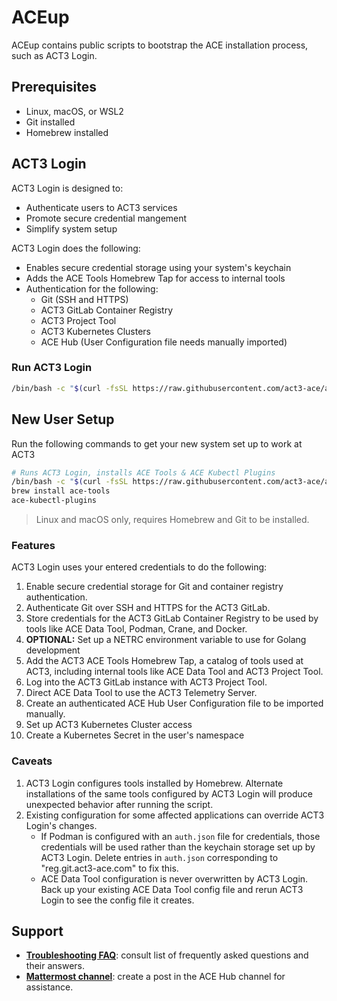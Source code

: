 # ACEup

ACEup contains public scripts to bootstrap the ACE installation process, such as ACT3 Login.

## Prerequisites

- Linux, macOS, or WSL2
- Git installed
- Homebrew installed

## ACT3 Login

ACT3 Login is designed to:

- Authenticate users to ACT3 services
- Promote secure credential mangement
- Simplify system setup

ACT3 Login does the following:

- Enables secure credential storage using your system's keychain
- Adds the ACE Tools Homebrew Tap for access to internal tools
- Authentication for the following:
  - Git (SSH and HTTPS)
  - ACT3 GitLab Container Registry
  - ACT3 Project Tool
  - ACT3 Kubernetes Clusters
  - ACE Hub (User Configuration file needs manually imported)

### Run ACT3 Login

```bash
/bin/bash -c "$(curl -fsSL https://raw.githubusercontent.com/act3-ace/aceup/main/act3-login)"
```

## New User Setup

Run the following commands to get your new system set up to work at ACT3

```bash
# Runs ACT3 Login, installs ACE Tools & ACE Kubectl Plugins
/bin/bash -c "$(curl -fsSL https://raw.githubusercontent.com/act3-ace/aceup/main/act3-login)"
brew install ace-tools
ace-kubectl-plugins
```

> Linux and macOS only, requires Homebrew and Git to be installed.

### Features

ACT3 Login uses your entered credentials to do the following:

1. Enable secure credential storage for Git and container registry authentication.
2. Authenticate Git over SSH and HTTPS for the ACT3 GitLab.
3. Store credentials for the ACT3 GitLab Container Registry to be used by tools like ACE Data Tool, Podman, Crane, and Docker.
4. **OPTIONAL:** Set up a NETRC environment variable to use for Golang development
5. Add the ACT3 ACE Tools Homebrew Tap, a catalog of tools used at ACT3, including internal tools like ACE Data Tool and ACT3 Project Tool.
6. Log into the ACT3 GitLab instance with ACT3 Project Tool.
7. Direct ACE Data Tool to use the ACT3 Telemetry Server.
8. Create an authenticated ACE Hub User Configuration file to be imported manually.
9. Set up ACT3 Kubernetes Cluster access
10. Create a Kubernetes Secret in the user's namespace

### Caveats

1. ACT3 Login configures tools installed by Homebrew. Alternate installations of the same tools configured by ACT3 Login will produce unexpected behavior after running the script.
2. Existing configuration for some affected applications can override ACT3 Login's changes.
   - If Podman is configured with an `auth.json` file for credentials, those credentials will be used rather than the keychain storage set up by ACT3 Login. Delete entries in `auth.json` corresponding to "reg.git.act3-ace.com" to fix this.
   - ACE Data Tool configuration is never overwritten by ACT3 Login. Back up your existing ACE Data Tool config file and rerun ACT3 Login to see the config file it creates.

## Support

- **[Troubleshooting FAQ](docs/troubleshooting-faq.md)**: consult list of frequently asked questions and their answers.
- **[Mattermost channel](https://chat.git.act3-ace.com/act3/channels/ace-hub)**: create a post in the ACE Hub channel for assistance.
